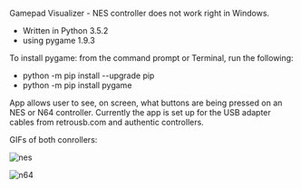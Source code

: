 Gamepad Visualizer - NES controller does not work right in Windows.

- Written in Python 3.5.2
- using pygame 1.9.3




To install pygame:
from the command prompt or Terminal, run the following:

- python -m pip install --upgrade pip
- python -m pip install pygame




App allows user to see, on screen, what buttons are being pressed on an NES or N64 controller. Currently the app is set up for the USB adapter cables from retrousb.com and authentic controllers.




GIFs of both conrollers:

![nes](https://user-images.githubusercontent.com/7481680/34784381-1c9e0460-f5fc-11e7-82f8-9100db86f675.gif)

![n64](https://user-images.githubusercontent.com/7481680/34784416-33225f38-f5fc-11e7-81d7-de40523f037f.gif)
